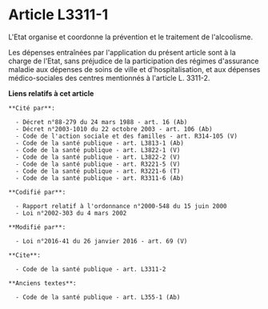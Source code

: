 # Article L3311-1

L'Etat organise et coordonne la prévention et le traitement de l'alcoolisme. 

Les dépenses entraînées par l'application du présent article sont à la charge de l'Etat, sans préjudice de la participation
des régimes d'assurance maladie aux dépenses de soins de ville et d'hospitalisation, et aux dépenses médico-sociales des
centres mentionnés à l'article L. 3311-2.

**Liens relatifs à cet article**

	**Cité par**:

	  - Décret n°88-279 du 24 mars 1988 - art. 16 (Ab)
	  - Décret n°2003-1010 du 22 octobre 2003 - art. 106 (Ab)
	  - Code de l'action sociale et des familles - art. R314-105 (V)
	  - Code de la santé publique - art. L3813-1 (Ab)
	  - Code de la santé publique - art. L3822-1 (V)
	  - Code de la santé publique - art. L3822-2 (V)
	  - Code de la santé publique - art. R3221-5 (V)
	  - Code de la santé publique - art. R3221-6 (T)
	  - Code de la santé publique - art. R3311-6 (Ab)

	**Codifié par**:

	  - Rapport relatif à l'ordonnance n°2000-548 du 15 juin 2000
	  - Loi n°2002-303 du 4 mars 2002

	**Modifié par**:

	  - Loi n°2016-41 du 26 janvier 2016 - art. 69 (V)

	**Cite**:

	  - Code de la santé publique - art. L3311-2

	**Anciens textes**:

	  - Code de la santé publique - art. L355-1 (Ab)
